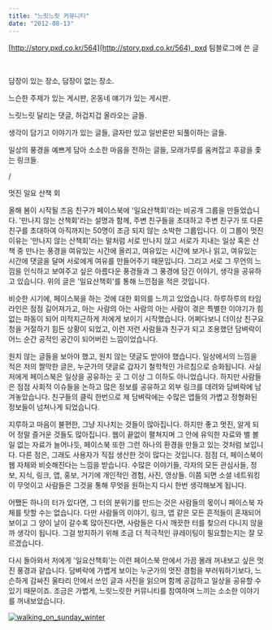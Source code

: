 ```yaml
---
title: "느릿느릿 커뮤니티"
date: "2012-08-13"
---
```


[http://story.pxd.co.kr/564](http://story.pxd.co.kr/564)  pxd 팀블로그에 쓴 글

 

담장이 있는 장소, 담장이 없는 장소.

느슨한 주제가 있는 게시판, 온동네 얘기가 있는 게시판.

느릿느릿 달리는 댓글, 허겁지겁 올라오는 글들.

생각이 담기고 이야기가 있는 글들, 글자만 있고 일반론만 되풀이하는 글들.

일상의 풍경을 예쁘게 담아 소소한 마음을 전하는 글들, 모래가루를 움켜잡고 후광을 좇는 링크들.

/

멋진 일요 산책 회

올해 봄이 시작될 즈음 친구가 페이스북에 '일요산책회'라는 비공개 그룹을 만들었습니다. '만나지 않는 산책회'라는 설명과 함께, 주변 친구들을 초대하고 주변 친구가 또 다른 친구를 초대하여 아직까지는 50명이 조금 되지 않는 소박한 그룹입니다. 이 그룹이 멋진 이유는 '만나지 않는 산책회'라는 말처럼 서로 만나지 않고 서로가 지내는 일상 혹은 산책 중 만나는 풍경을 여유있는 시간에 올리고, 여유있는 시간에 보거나 읽고, 여유있는 시간에 댓글을 달며 서로에게 여유를 만들어주기 때문입니다. 그리고 서로 그 무언의 느낌을 인식하고 보여주고 싶은 아름다운 풍경들과 그 풍경에 담긴 이야기, 생각을 공유하고 있습니다. 위의 글은 '일요산책회'를 통해 느낀점을 적은 것입니다.

비슷한 시기에, 페이스북을 하는 것에 대한 회의를 느끼고 있었습니다. 하루하루의 타임라인은 점점 길어져가고, 아는 사람의 아는 사람의 아는 사람이 겪은 특별한 이야기가 힘없는 파동이 되어 미적지근하게 저에게 보이기 시작했습니다. 어쩌다보니 더이상 친구요청을 거절하기 힘든 상황이 되었고, 이런 저런 사람들과 친구가 되고 조용했던 담벼락이 어느 순간 공적인 공간이 되어버린 느낌이었습니다.

원치 않는 글들을 보아야 했고, 원치 않는 댓글도 받아야 했습니다. 일상에서의 느낌을 적은 저의 짤막한 글은, 누군가의 댓글로 갑자기 철학적인 가르침으로 승화됩니다. 사실 저에게 페이스북은 일상을 공유하는 곳 그 이상 그 이하도 아니었습니다. 하지만 사람들은 점점 사회적 이슈들을 논하고 많은 정보를 공유하고 외부 링크를 데려와 담벼락에 남겨놓았습니다. 친구들의 클릭 한번으로 제 담벼락에는 수많은 앱들의 가볍고 정형화된 정보들이 넘쳐나게 되었습니다.

지루하고 마음이 불편한, 그냥 지나치는 것들이 많아집니다. 하지만 좋고 멋진, 알게 되어 정말 즐거운 것들도 많아집니다. 웹이 끝없이 펼쳐지며 그 안에 유익한 자료와 별 볼일 없는 자료가 늘어나듯, 페이스북 또한 그런 하나의 환경을 만들고 있는 것처럼 보입니다. 다른 점은, 그래도 사용자가 직접 생산한 것이 많다는 것입니다. 점점 더, 페이스북이 웹 자체와 비슷해진다는 느낌을 받습니다. 수많은 이야기들, 각자의 모든 관심사들, 정보, 지식, 링크, 앱, 홍보, 거기에 개인적인 경험, 사진, 영상들. 이쯤 되면 소셜 네트워킹이 무엇이고 사람들은 그것을 통해 무엇을 원하는지 다시 한번 생각해보게 됩니다.

어쨌든 하나의 터가 있다면, 그 터의 분위기를 만드는 것은 사람들의 몫이니 페이스북 자체를 탓할 수는 없습니다. 다만 사람들의 이야기, 링크, 앱 같은 모든 흔적들이 혼재되어 보이고 그 양이 날이 갈수록 많아진다면, 사람들은 다시 깨끗한 터를 찾으러 다니지 않을까 생각이 됩니다. 그걸 방지하기 위해 조금 더 적극적인 큐레이팅이 필요할는지는 잘 모르겠습니다.

다시 돌아와서 저에게 '일요산책회'는 이런 페이스북 안에서 가끔 몰래 꺼내보고 싶은 멋진 풍경과 같습니다. 담벼락에 가볍게 보이는 누군가의 멋진 경험을 부러워하기보다, 느슨하게 감싸진 울타리 안에서 쓰인 글과 사진을 읽으며 함께 공감하고 일상을 공유할 수 있기 때문이죠. 조금은 가볍게, 느릿느릿한 커뮤니티를 참여하며 느끼는 소소한 이야기를 꺼내보았습니다.

[![walking_on_sunday_winter](http://kimsungi.cafe24.com/wp-content/uploads/2012/08/walking_on_sunday_winter.jpg)](http://kimsungi.cafe24.com/wp-content/uploads/2012/08/walking_on_sunday_winter.jpg)
